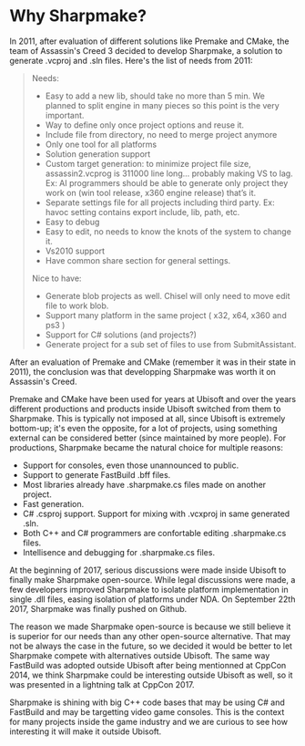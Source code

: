 # Why Sharpmake?

In 2011, after evaluation of different solutions like Premake and CMake, the team of Assassin's Creed 3 decided to develop Sharpmake, a solution to generate .vcproj and .sln files.  Here's the list of needs from 2011:

> Needs:
> * Easy to add a new lib, should take no more than 5 min. We planned to split engine in many pieces so this point is the very important.
> * Way to define only once project options and reuse it.
> * Include file from directory, no need to merge project anymore
> * Only one tool for all platforms
> * Solution generation support
> * Custom target generation: to minimize project file size, assassin2.vcprog is 311000 line long... probably making VS to lag. Ex: AI programmers should be able to generate only project they work on (win tool release, x360 engine release) that’s it.
> * Separate settings file for all projects including third party. Ex: havoc setting contains export include, lib, path, etc.
> * Easy to debug
> * Easy to edit, no needs to know the knots of the system to change it.
> * Vs2010 support
> * Have common share section for general settings.
> 
> Nice to have:
> * Generate blob projects as well. Chisel will only need to move edit file to work blob.
> * Support many platform in the same project ( x32, x64, x360 and ps3 )
> * Support for C# solutions (and projects?)
> * Generate project for a sub set of files to use from SubmitAssistant.

After an evaluation of Premake and CMake (remember it was in their state in 2011), the conclusion was that developping Sharpmake was worth it on Assassin's Creed.

Premake and CMake have been used for years at Ubisoft and over the years different productions and products inside Ubisoft switched from them to Sharpmake.  This is typically not imposed at all, since Ubisoft is extremely bottom-up; it's even the opposite, for a lot of projects, using something external can be considered better (since maintained by more people).  For productions, Sharpmake became the natural choice for multiple reasons:
* Support for consoles, even those unannounced to public.
* Support to generate FastBuild .bff files.
* Most libraries already have .sharpmake.cs files made on another project.
* Fast generation.
* C# .csproj support.  Support for mixing with .vcxproj in same generated .sln.
* Both C++ and C# programmers are confortable editing .sharpmake.cs files.
* Intellisence and debugging for .sharpmake.cs files.

At the beginning of 2017, serious discussions were made inside Ubisoft to finally make Sharpmake open-source.  While legal discussions were made, a few developers improved Sharpmake to isolate platform implementation in single .dll files, easing isolation of platforms under NDA.  On September 22th 2017, Sharpmake was finally pushed on Github.

The reason we made Sharpmake open-source is because we still believe it is superior for our needs than any other open-source alternative.  That may not be always the case in the future, so we decided it would be better to let Sharpmake compete with alternatives outside Ubisoft.  The same way FastBuild was adopted outside Ubisoft after being mentionned at CppCon 2014, we think Sharpmake could be interesting outside Ubisoft as well, so it was presented in a lightning talk at CppCon 2017.

Sharpmake is shining with big C++ code bases that may be using C# and FastBuild and may be targetting video game consoles.  This is the context for many projects inside the game industry and we are curious to see how interesting it will make it outside Ubisoft.
